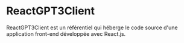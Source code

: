 # ReactGPT3Client
ReactGPT3Client est un référentiel qui héberge le code source d'une application front-end développée avec React.js.
